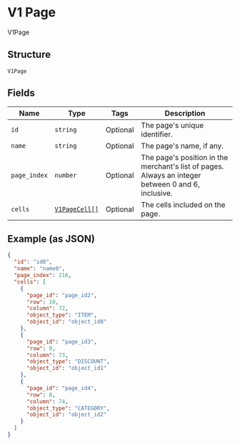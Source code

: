 
# V1 Page

V1Page

## Structure

`V1Page`

## Fields

| Name | Type | Tags | Description |
|  --- | --- | --- | --- |
| `id` | `string` | Optional | The page's unique identifier. |
| `name` | `string` | Optional | The page's name, if any. |
| `page_index` | `number` | Optional | The page's position in the merchant's list of pages. Always an integer between 0 and 6, inclusive. |
| `cells` | [`V1PageCell[]`](/doc/models/v1-page-cell.md) | Optional | The cells included on the page. |

## Example (as JSON)

```json
{
  "id": "id0",
  "name": "name0",
  "page_index": 216,
  "cells": [
    {
      "page_id": "page_id2",
      "row": 10,
      "column": 72,
      "object_type": "ITEM",
      "object_id": "object_id0"
    },
    {
      "page_id": "page_id3",
      "row": 9,
      "column": 73,
      "object_type": "DISCOUNT",
      "object_id": "object_id1"
    },
    {
      "page_id": "page_id4",
      "row": 8,
      "column": 74,
      "object_type": "CATEGORY",
      "object_id": "object_id2"
    }
  ]
}
```


